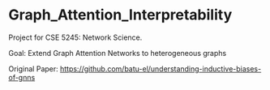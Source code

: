 # Graph_Attention_Interpretability
Project for CSE 5245: Network Science.

Goal: Extend Graph Attention Networks to heterogeneous graphs

Original Paper: https://github.com/batu-el/understanding-inductive-biases-of-gnns
